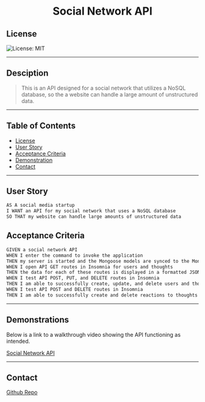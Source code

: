 <h1 align='center'>Social Network API</h1>

## License

![License: MIT](https://img.shields.io/badge/License-MIT-purple.svg)

---

## Desciption

> This is an API designed for a social network that utilizes a NoSQL database, so the a website can handle a large amount of unstructured data.

---

## Table of Contents

- [License](#license)
- [User Story](#user-story)
- [Acceptance Criteria](#acceptance-criteria)
- [Demonstration](#demostration)
- [Contact](#contact)

---

## User Story

```md
AS A social media startup
I WANT an API for my social network that uses a NoSQL database
SO THAT my website can handle large amounts of unstructured data
```

## Acceptance Criteria

```md
GIVEN a social network API
WHEN I enter the command to invoke the application
THEN my server is started and the Mongoose models are synced to the MongoDB database
WHEN I open API GET routes in Insomnia for users and thoughts
THEN the data for each of these routes is displayed in a formatted JSON
WHEN I test API POST, PUT, and DELETE routes in Insomnia
THEN I am able to successfully create, update, and delete users and thoughts in my database
WHEN I test API POST and DELETE routes in Insomnia
THEN I am able to successfully create and delete reactions to thoughts and add and remove friends to a user’s friend list
```

---

## Demonstrations

Below is a link to a walkthrough video showing the API functioning as intended.

[Social Network API](https://drive.google.com/file/d/1yMDYy69MhgrAw106oxQnFU-n2Z5M-HJE/view)

---

## Contact

[Github Repo](https://github.com/Klgibsonjr/social-network-api-kg)
